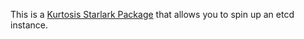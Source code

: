 This is a [Kurtosis Starlark Package](https://docs.kurtosis.com/quickstart) that allows you to spin up an etcd instance.
